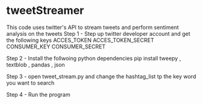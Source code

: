 # tweetStreamer
This code uses twitter's API to stream tweets and perform sentiment analysis on the tweets
Step 1 - Step up twitter developer account and get the following keys
          ACCES_TOKEN 
          ACCES_TOKEN_SECRET 
          CONSUMER_KEY 
          CONSUMER_SECRET 
          
Step 2 - Install the follwoing python dependencies
         pip install tweepy , textblob , pandas , json

Step 3 - open tweet_stream.py and change the hashtag_list tp the key word you want to search

Step 4 - Run the program
